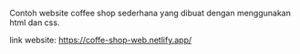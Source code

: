Contoh website  coffee shop sederhana yang dibuat dengan menggunakan html dan css.

link website: https://coffe-shop-web.netlify.app/
